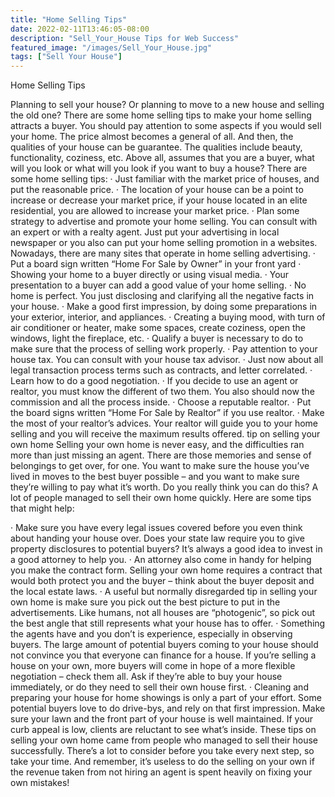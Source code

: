 ```yaml
---
title: "Home Selling Tips"
date: 2022-02-11T13:46:05-08:00
description: "Sell_Your_House Tips for Web Success"
featured_image: "/images/Sell_Your_House.jpg"
tags: ["Sell Your House"]
---
```


Home Selling Tips

Planning to sell your house? Or planning to move to a new house and selling the old one? There are some home selling tips to make your home selling attracts a buyer. You should pay attention to some aspects if you would sell your home. The price almost becomes a general of all. And then, the qualities of your house can be guarantee. The qualities include beauty, functionality, coziness, etc.
Above all, assumes that you are a buyer, what will you look or what will you look if you want to buy a house? There are some home selling tips:
·	Just familiar with the market price of houses, and put the reasonable price.
·	The location of your house can be a point to increase or decrease your market price, if your house located in an elite residential, you are allowed to increase your market price.
·	Plan some strategy to advertise and promote your home selling. You can consult with an expert or with a realty agent. Just put your advertising in local newspaper or you also can put your home selling promotion in a websites. Nowadays, there are many sites that operate in home selling advertising.
·	Put a board sign written “Home For Sale by Owner” in your front yard
·	Showing your home to a buyer directly or using visual media.
·	Your presentation to a buyer can add a good value of your home selling.
·	No home is perfect. You just disclosing and clarifying all the negative facts in your house.
·	Make a good first impression, by doing some preparations in your exterior, interior, and appliances.
·	Creating a buying mood, with turn of air conditioner or heater, make some spaces, create coziness, open the windows, light the fireplace, etc.
·	Qualify a buyer is necessary to do to make sure that the process of selling work properly.
·	Pay attention to your house tax. You can consult with your house tax advisor.
·	Just now about all legal transaction process terms such as contracts, and letter correlated.
·	Learn how to do a good negotiation.
·	If you decide to use an agent or realtor, you must know the different of two them. You also should now the commission and all the process inside.
·	Choose a reputable realtor.
·	Put the board signs written “Home For Sale by Realtor” if you use realtor.
·	Make the most of your realtor’s advices. Your realtor will guide you to your home selling and you will receive the maximum results offered.
tip on selling your own home
Selling your own home is never easy, and the difficulties ran more than just missing an agent. There are those memories and sense of belongings to get over, for one. You want to make sure the house you’ve lived in moves to the best buyer possible – and you want to make sure they’re willing to pay what it’s worth.  Do you really think you can do this? A lot of people managed to sell their own home quickly. Here are some tips that might help:

·	Make sure you have every legal issues covered before you even think about handing your house over. Does your state law require you to give property disclosures to potential buyers? It’s always a good idea to invest in a good attorney to help you. 
·	An attorney also come in handy for helping you make the contract form. Selling your own home requires a contract that would both protect you and the buyer – think about the buyer deposit and the local estate laws.
·	A useful but normally disregarded tip in selling your own home is make sure you pick out the best picture to put in the advertisements. Like humans, not all houses are “photogenic”, so pick out the best angle that still represents what your house has to offer.
·	Something the agents have and you don’t is experience, especially in observing buyers. The large amount of potential buyers coming to your house should not convince you that everyone can finance for a house. If you’re selling a house on your own, more buyers will come in hope of a more flexible negotiation – check them all. Ask if they’re able to buy your house immediately, or do they need to sell their own house first.
·	Cleaning and preparing your house for home showings is only a part of your effort. Some potential buyers love to do drive-bys, and rely on that first impression. Make sure your lawn and the front part of your house is well maintained. If your curb appeal is low, clients are reluctant to see what’s inside. 
These tips on selling your own home came from people who managed to sell their house successfully.  There’s a lot to consider before you take every next step, so take your time. And remember, it’s useless to do the selling on your own if the revenue taken from not hiring an agent is spent heavily on fixing your own mistakes! 

